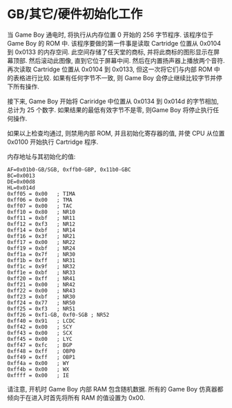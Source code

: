 # GB/其它/硬件初始化工作

当 Game Boy 通电时, 将执行从内存位置 0 开始的 256 字节程序. 该程序位于 Game Boy 的 ROM 中. 该程序要做的第一件事是读取 Cartridge 位置从 0x0104 到 0x0133 的内存空间. 此空间存储了任天堂的商标, 并将此商标的图形显示在屏幕顶部. 然后滚动此图像, 直到它位于屏幕中间. 然后在内置扬声器上播放两个音符. 再次读取 Cartridge 位置从 0x0104 到 0x0133, 但这一次将它们与内部 ROM 中的表格进行比较. 如果有任何字节不一致, 则 Game Boy 会停止继续比较字节并停下所有操作.

接下来, Game Boy 开始将 Cariridge 中位置从 0x0134 到 0x014d 的字节相加, 总计为 25 个数字. 如果结果的最低有效字节不是零, 则Game Boy 将停止执行任何操作.

如果以上检查均通过, 则禁用内部 ROM, 并且初始化寄存器的值, 并使 CPU 从位置 0x0100 开始执行 Cartridge 程序.

内存地址与其初始化的值:

```text
AF=0x01b0-GB/SGB, 0xffb0-GBP, 0x11b0-GBC
BC=0x0013
DE=0x00d8
HL=0x014d
0xff05 = 0x00   ; TIMA
0xff06 = 0x00   ; TMA
0xff07 = 0x00   ; TAC
0xff10 = 0x80   ; NR10
0xff11 = 0xbf   ; NR11
0xff12 = 0xf3   ; NR12
0xff14 = 0xbf   ; NR14
0xff16 = 0x3f   ; NR21
0xff17 = 0x00   ; NR22
0xff19 = 0xbf   ; NR24
0xff1a = 0x7f   ; NR30
0xff1b = 0xff   ; NR31
0xff1c = 0x9f   ; NR32
0xff1e = 0xbf   ; NR33
0xff20 = 0xff   ; NR41
0xff21 = 0x00   ; NR42
0xff22 = 0x00   ; NR43
0xff23 = 0xbf   ; NR30
0xff24 = 0x77   ; NR50
0xff25 = 0xf3   ; NR51
0xff26 = 0xf1-GB, 0xf0-SGB ; NR52
0xff40 = 0x91   ; LCDC
0xff42 = 0x00   ; SCY
0xff43 = 0x00   ; SCX
0xff45 = 0x00   ; LYC
0xff47 = 0xfc   ; BGP
0xff48 = 0xff   ; OBP0
0xff49 = 0xff   ; OBP1
0xff4a = 0x00   ; WY
0xff4b = 0x00   ; WX
0xffff = 0x00   ; IE
```

请注意, 开机时 Game Boy 内部 RAM 包含随机数据. 所有的 Game Boy 仿真器都倾向于在进入时首先将所有 RAM 的值设置为 0x00.

